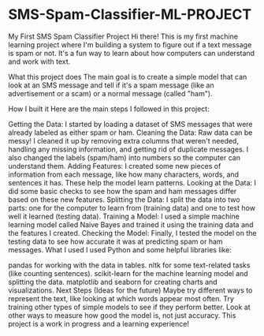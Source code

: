 # SMS-Spam-Classifier-ML-PROJECT
My First SMS Spam Classifier Project
Hi there! This is my first machine learning project where I'm building a system to figure out if a text message is spam or not. It's a fun way to learn about how computers can understand and work with text.

What this project does
The main goal is to create a simple model that can look at an SMS message and tell if it's a spam message (like an advertisement or a scam) or a normal message (called "ham").

How I built it
Here are the main steps I followed in this project:

Getting the Data: I started by loading a dataset of SMS messages that were already labeled as either spam or ham.
Cleaning the Data: Raw data can be messy! I cleaned it up by removing extra columns that weren't needed, handling any missing information, and getting rid of duplicate messages. I also changed the labels (spam/ham) into numbers so the computer can understand them.
Adding Features: I created some new pieces of information from each message, like how many characters, words, and sentences it has. These help the model learn patterns.
Looking at the Data: I did some basic checks to see how the spam and ham messages differ based on these new features.
Splitting the Data: I split the data into two parts: one for the computer to learn from (training data) and one to test how well it learned (testing data).
Training a Model: I used a simple machine learning model called Naive Bayes and trained it using the training data and the features I created.
Checking the Model: Finally, I tested the model on the testing data to see how accurate it was at predicting spam or ham messages.
What I used
I used Python and some helpful libraries like:

pandas for working with the data in tables.
nltk for some text-related tasks (like counting sentences).
scikit-learn for the machine learning model and splitting the data.
matplotlib and seaborn for creating charts and visualizations.
Next Steps (Ideas for the future)
Maybe try different ways to represent the text, like looking at which words appear most often.
Try training other types of simple models to see if they perform better.
Look at other ways to measure how good the model is, not just accuracy.
This project is a work in progress and a learning experience!
